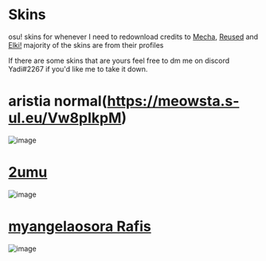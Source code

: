 # Skins
osu! skins for whenever I need to redownload
credits to [Mecha](https://github.com/Mechaaaaa/osuskins), [Reused](https://github.com/rudj-skinhub/woal/blob/tyfh/reused.md) and [Elki!](https://osu.ppy.sh/users/8136525) majority of the skins are from their profiles

If there are some skins that are yours feel free to dm me on discord Yadi#2267 if you'd like me to take it down.


# aristia normal(https://meowsta.s-ul.eu/Vw8pIkpM)
![image](https://media.discordapp.net/attachments/639225978119389184/1263690148118397009/screenshot033.jpg?ex=669b26a9&is=6699d529&hm=85eeb7d21debfd4192bc4bce4e7885cf25d8a7b0e092646486b2c16c375f893b&=&format=webp&width=1201&height=675)

# [2umu](https://github.com/rudj-skinhub/woal/raw/tyfh/reused/2umu.osk)
![image](https://user-images.githubusercontent.com/130260934/231319270-f7d8c162-a3b6-4aa4-b615-4edb0059a355.png)

# [myangelaosora Rafis](https://meowsta.s-ul.eu/Q5fUeWHT)
![image](https://user-images.githubusercontent.com/130260934/231319789-7169d213-8158-4df5-b0e8-11f4c0e1a720.jpg)

